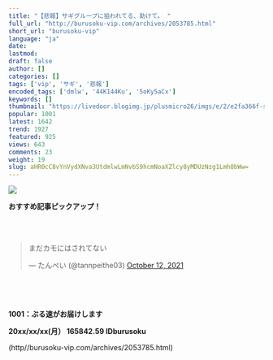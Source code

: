 ```yaml
---
title: "【悲報】サギグループに狙われてる、助けて。 "
full_url: "http://burusoku-vip.com/archives/2053785.html"
short_url: "burusoku-vip"
language: "ja"
date: 
lastmod: 
draft: false
author: []
categories: []
tags: ['vip', 'サギ', '悲報']
encoded_tags: ['dmlw', '44K144Ku', '5oKy5aCx']
keywords: []
thumbnail: "https://livedoor.blogimg.jp/plusmicro26/imgs/e/2/e2fa366f-s.png"
popular: 1001
latest: 1642
trend: 1927
featured: 925
views: 643
comments: 23
weight: 19
slug: aHR0cC8vYnVydXNva3UtdmlwLmNvbS9hcmNoaXZlcy8yMDUzNzg1Lmh0bWw=
---
```


![](https://livedoor.blogimg.jp/plusmicro26/imgs/e/2/e2fa366f-s.png)

<div><p><b>おすすめ記事ピックアップ！</b></p> <p class='g-ad1'> </p> <p class='g-ad2'> </p> <p></p><br> <br> <blockquote class='twitter-tweet'><p dir='ltr' lang='ja'>まだカモにはされてない</p>— たんぺい (@tannpeithe03) <a href='https//twitter.com/tannpeithe03/status/1447791119975075844?ref_src=twsrc%5Etfw'>October 12, 2021</a></blockquote> <br> <p id='csw_block'></p> <p id='divSP1'> </p> <br><p><b>1001：ぶる速がお届けします <p> 20xx/xx/xx(月） 165842.59 IDburusoku</p></b></p> <p class='g-ad1'> </p> <p class='g-ad2'> </p> <p id='divSP'> </p> </div>

(http//burusoku-vip.com/archives/2053785.html)
